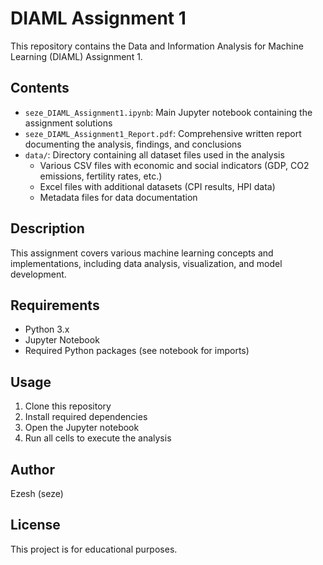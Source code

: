 # DIAML Assignment 1

This repository contains the Data and Information Analysis for Machine Learning (DIAML) Assignment 1.

## Contents

- `seze_DIAML_Assignment1.ipynb`: Main Jupyter notebook containing the assignment solutions
- `seze_DIAML_Assignment1_Report.pdf`: Comprehensive written report documenting the analysis, findings, and conclusions
- `data/`: Directory containing all dataset files used in the analysis
  - Various CSV files with economic and social indicators (GDP, CO2 emissions, fertility rates, etc.)
  - Excel files with additional datasets (CPI results, HPI data)
  - Metadata files for data documentation

## Description

This assignment covers various machine learning concepts and implementations, including data analysis, visualization, and model development.

## Requirements

- Python 3.x
- Jupyter Notebook
- Required Python packages (see notebook for imports)

## Usage

1. Clone this repository
2. Install required dependencies
3. Open the Jupyter notebook
4. Run all cells to execute the analysis

## Author

Ezesh (seze)

## License

This project is for educational purposes.